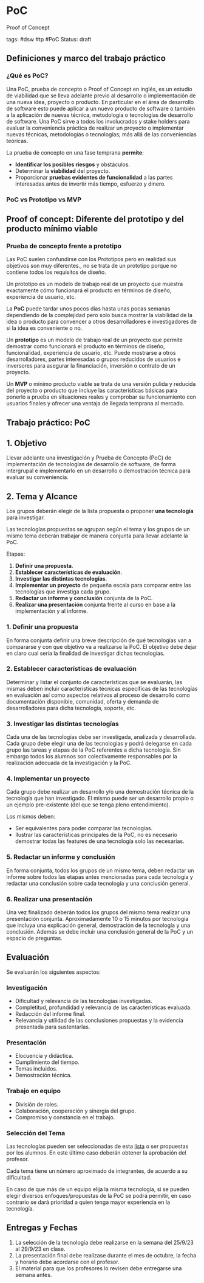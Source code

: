 # PoC
Proof of Concept

tags: #dsw #tp #PoC
Status: draft
## Definiciones y marco del trabajo práctico

### ¿Qué es PoC?
Una PoC, prueba de concepto o Proof of Concept en inglés, es un estudio de viabilidad que se lleva adelante previo al desarrollo o implementación de una nueva idea, proyecto o producto. En particular en el área de desarrollo de software esto puede aplicar a un nuevo producto de software o también a la aplicación de nuevas técnica, metodología o tecnologías de desarrollo de software. Una PoC sirve a todos los involucrados y stake holders para evaluar la conveniencia práctica de realizar un proyecto o implementar nuevas técnicas, metodologías o tecnologías; más allá de las conveniencias teóricas.

La prueba de concepto en una fase temprana **permite**:

- **Identificar los posibles riesgos** y obstáculos.
- Determinar la **viabilidad** del proyecto.
- Proporcionar **pruebas evidentes de funcionalidad** a las partes interesadas antes de invertir más tiempo, esfuerzo y dinero.

### PoC vs Prototipo vs MVP
## Proof of concept: Diferente del prototipo y del producto mínimo viable

### Prueba de concepto frente a prototipo

Las PoC suelen confundirse con los Prototipos pero en realidad sus objetivos son muy diferentes., no se trata de un prototipo porque no contiene todos los requisitos de diseño.

Un prototipo es un modelo de trabajo real de un proyecto que muestra exactamente cómo funcionará el producto en términos de diseño, experiencia de usuario, etc.

La **PoC** puede tardar unos pocos días hasta unas pocas semanas dependiendo de la complejidad pero solo busca mostrar la viabilidad de la idea o producto para convencer a otros desarrolladores e investigadores de si la idea es conveniente o no.

Un **prototipo** es un modelo de trabajo real de un proyecto que permite demostrar como funcionará el producto en términos de diseño, funcionalidad, experiencia de usuario, etc. Puede mostrarse a otros desarrolladores, partes interesadas o grupos reducidos de usuarios e inversores para asegurar la financiación, inversión o contrato de un proyecto.

Un **MVP** o mínimo producto viable se trata de una versión pulida y reducida del proyecto o producto que incluye las características básicas para ponerlo a prueba en situaciones reales y comprobar su funcionamiento con usuarios finales y ofrecer una ventaja de llegada temprana al mercado.

## Trabajo práctico: PoC
## 1. Objetivo

Llevar adelante una investigación y Prueba de Concepto (PoC) de implementación de tecnologías de desarrollo de software, de forma intergrupal e implementarlo en un desarrollo o demostración técnica para evaluar su conveniencia.

## 2. Tema y Alcance

Los grupos deberán elegir de la lista propuesta o proponer **una tecnología** para investigar.

Las tecnologías propuestas se agrupan según el tema y los grupos de un mismo tema deberán trabajar de manera conjunta para llevar adelante la PoC.

Etapas:
1. **Definir una propuesta**.
2. **Establecer características de evaluación**.
3. **Investigar las distintas tecnologías**.
4. **Implementar un proyecto** de pequeña escala para comparar entre las tecnologías que investiga cada grupo.
5. **Redactar un informe y conclusión** conjunta de la PoC.
6. **Realizar una presentación** conjunta frente al curso en base a la implementación y al informe.

### 1. Definir una propuesta
En forma conjunta definir una breve descripción de qué tecnologías van a compararse y con que objetivo va a realizarse la PoC. El objetivo debe dejar en claro cual sería la finalidad de investigar dichas tecnologías.
### 2. Establecer características de evaluación
Determinar y listar el conjunto de características que se evaluarán, las mismas deben incluir características técnicas específicas de las tecnologías en evaluación así como aspectos relativos al proceso de desarrollo como documentación disponible, comunidad, oferta y demanda de desarrolladores para dicha tecnología, soporte, etc. 
### 3. Investigar las distintas tecnologías
Cada una de las tecnologías debe ser investigada, analizada y desarrollada. Cada grupo debe elegir una de las tecnologías y podrá delegarse en cada grupo las tareas y etapas de la PoC referentes a dicha tecnología. Sin embargo todos los alumnos son colectivamente responsables por la realización adecuada de la investigación y la PoC.

### 4. Implementar un proyecto
Cada grupo debe realizar un desarrollo y/o una demostración técnica de la tecnología que han investigado. El mismo puede ser un desarrollo propio o un ejemplo pre-existente (del que se tenga pleno entendimiento).

Los mismos deben:
* Ser equivalentes para poder comparar las tecnologías.
* Ilustrar las características principales de la PoC, no es necesario demostrar todas las features de una tecnología solo las necesarias.
### 5. Redactar un informe y conclusión
En forma conjunta, todos los grupos de un mismo tema, deben redactar un informe sobre todos las etapas antes mencionadas para cada tecnología y redactar una conclusión sobre cada tecnología y una conclusión general.
### 6. Realizar una presentación
Una vez finalizado deberán todos los grupos del mismo tema realizar una presentación conjunta. Aproximadamente 10 o 15 minutos por tecnología que incluya una explicación general, demostración de la tecnología y una conclusión. Además se debe incluir una conclusión general de la PoC y un espacio de preguntas.

## Evaluación
Se evaluarán los siguientes aspectos:
### Investigación
* Dificultad y relevancia de las tecnologías investigadas.
* Completitud, profundidad y relevancia de las características evaluada.
* Redacción del informe final.
* Relevancia y utilidad de las conclusiones propuestas y la evidencia presentada para sustentarlas.

### Presentación
* Elocuencia y didáctica.
* Cumplimiento del tiempo.
* Temas incluidos.
* Demostración técnica.

### Trabajo en equipo
* División de roles.
* Colaboración, cooperación y sinergia del grupo.
* Compromiso y constancia en el trabajo.

### Selección del Tema
Las tecnologías pueden ser seleccionadas de esta [lista](https://docs.google.com/spreadsheets/d/1rqGwT-Z7qJogcAF3XjwOKeKgggHSupzmtirS8teii-c/edit?usp=sharing) o ser propuestas por los alumnos. En este último caso deberán obtener la aprobación del profesor.

Cada tema tiene un número aproximado de integrantes, de acuerdo a su dificultad.

En caso de que más de un equipo elija la misma tecnología, si se pueden elegir diversos enfoques/propuestas de la PoC se podrá permitir, en caso contrario se dará prioridad a quien tenga mayor experiencia en la tecnología.

## Entregas y Fechas

1. La selección de la tecnología debe realizarse en la semana del 25/9/23 al 29/9/23 en clase.
2. La presentación final debe realizase durante el mes de octubre, la fecha y horario debe acordarse con el profesor.
3. El material para que los profesores lo revisen debe entregarse una semana antes.